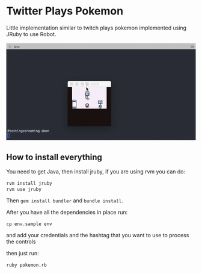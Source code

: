 # Twitter Plays Pokemon

Little implementation similar to twitch plays pokemon implemented using JRuby to use Robot.

<p align="center">
  <img src="https://github.com/lucas-aragno/twitter-plays-pokemon/blob/master/docs/ezgif-1-14730d4a40.gif">
</p>

## How to install everything

You need to get Java, then install jruby, if you are using rvm you can do:

```
rvm install jruby
rvm use jruby
```

Then `gem install bundler` and `bundle install`.

After you have all the dependencies in place run:

```
cp env.sample env
```

and add your credentials and the hashtag that you want to use to process the controls


then just run:

```
ruby pokemon.rb
```
